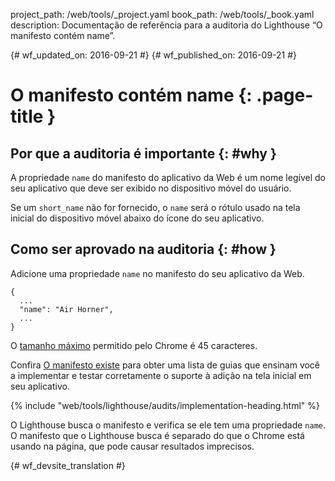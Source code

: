 project_path: /web/tools/_project.yaml
book_path: /web/tools/_book.yaml
description: Documentação de referência para a auditoria do Lighthouse “O manifesto contém name”.

{# wf_updated_on: 2016-09-21 #}
{# wf_published_on: 2016-09-21 #}

# O manifesto contém name  {: .page-title }

## Por que a auditoria é importante {: #why }

A propriedade `name` do manifesto do aplicativo da Web é um nome legível do seu
aplicativo que deve ser exibido no dispositivo móvel do usuário.

Se um `short_name` não for fornecido, o `name` será o rótulo usado
na tela inicial do dispositivo móvel abaixo do ícone do seu aplicativo.

## Como ser aprovado na auditoria {: #how }

Adicione uma propriedade `name` no manifesto do seu aplicativo da Web.

    {
      ...
      "name": "Air Horner",
      ...
    }

O [tamanho
máximo](https://developer.chrome.com/apps/manifest/name) permitido pelo Chrome é 45 caracteres.

Confira [O manifesto existe](manifest-exists#how)
para obter uma lista de guias que ensinam você a implementar
e testar corretamente o suporte à adição na tela inicial em seu aplicativo.

{% include "web/tools/lighthouse/audits/implementation-heading.html" %}

O Lighthouse busca o manifesto e verifica se ele tem uma propriedade `name`.
O manifesto que o Lighthouse busca é separado do que o Chrome está
usando na página, que pode causar resultados imprecisos.


{# wf_devsite_translation #}
